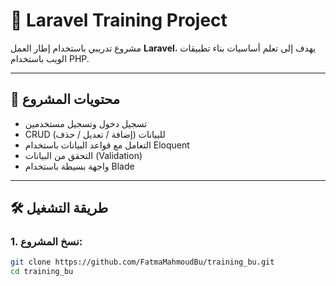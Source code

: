 # 🎯 Laravel Training Project

مشروع تدريبي باستخدام إطار العمل **Laravel**، يهدف إلى تعلم أساسيات بناء تطبيقات الويب باستخدام PHP.

---

## 📁 محتويات المشروع

- تسجيل دخول وتسجيل مستخدمين
- CRUD (إضافة / تعديل / حذف) للبيانات
- التعامل مع قواعد البيانات باستخدام Eloquent
- التحقق من البيانات (Validation)
- واجهة بسيطة باستخدام Blade

---

## 🛠️ طريقة التشغيل

### 1. نسخ المشروع:

```bash
git clone https://github.com/FatmaMahmoudBu/training_bu.git
cd training_bu

